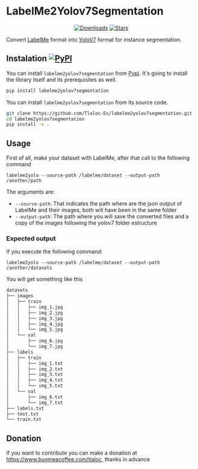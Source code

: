 # LabelMe2Yolov7Segmentation

<div align="center">

[![Downloads](https://static.pepy.tech/personalized-badge/labelme2yolov7segmentation?period=month&units=international_system&left_color=grey&right_color=blue&left_text=PyPi%20Downloads)](https://pepy.tech/project/labelme2yolov7segmentation)
[![Stars](https://img.shields.io/github/stars/Tlaloc-Es/labelme2yolov7segmentation?color=yellow&style=flat)](https://github.com/Tlaloc-Es/labelme2yolov7segmentation/stargazers)

</div>

Convert [LabelMe](https://github.com/wkentaro/labelme) format into [YoloV7](https://github.com/WongKinYiu/yolov7) format for instance segmentation.

## Instalation [![PyPI](https://img.shields.io/pypi/v/labelme2yolov7segmentation.svg)](https://pypi.org/project/labelme2yolov7segmentation/)

You can install `labelme2yolov7segmentation` from [Pypi](https://pypi.org/project/labelme2yolov7segmentation/). It's going to install the library itself and its prerequisites as well.

```bash
pip install labelme2yolov7segmentation
```

You can install `labelme2yolov7segmentation` from its source code.

```bash
git clone https://github.com/Tlaloc-Es/labelme2yolov7segmentation.git
cd labelme2yolov7segmentation
pip install -e .
```

## Usage

First of all, make your dataset with LabelMe, after that call to the following command

`labelme2yolo --source-path /labelme/dataset --output-path /another/path`

The arguments are:

* `--source-path`: That indicates the path where are the json output of LabelMe and their images, both will have been in the same folder
* `--output-path`: The path where you will save the converted files and a copy of the images following the yolov7 folder estructure

### Expected output

If you execute the following command:

`labelme2yolo --source-path /labelme/dataset --output-path /another/datasets`

You will get something like this

```bash
datasets
├── images
│   ├── train
│   │   ├── img_1.jpg
│   │   ├── img_2.jpg
│   │   ├── img_3.jpg
│   │   ├── img_4.jpg
│   │   └── img_5.jpg
│   └── val
│       ├── img_6.jpg
│       └── img_7.jpg
├── labels
│   ├── train
│   │   ├── img_1.txt
│   │   ├── img_2.txt
│   │   ├── img_3.txt
│   │   ├── img_4.txt
│   │   └── img_5.txt
│   └── val
│       ├── img_6.txt
│       └── img_7.txt
├── labels.txt
├── test.txt
└── train.txt
```

## Donation

If you want to contribute you can make a donation at https://www.buymeacoffee.com/tlaloc, thanks in advance
